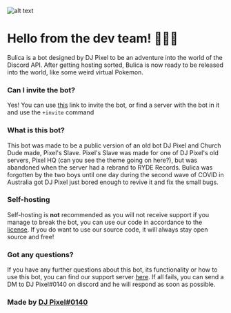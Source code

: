 ![alt text][logo]

[logo]: https://i.imgur.com/8XUp1QY.png "Bulica"

# Hello from the dev team! 👋🙋‍♂️

Bulica is a bot designed by DJ Pixel to be an adventure into the world of the Discord API. After getting hosting sorted, Bulica is now ready to be released into the world, like some weird virtual Pokemon.


### Can I invite the bot?

Yes! You can use [this](https://discord.com/api/oauth2/authorize?client_id=772722250717331456&permissions=1979939943&scope=bot) link to invite the bot, or find a server with the bot in it and use the `+invite` command

### What is this bot?

This bot was made to be a public version of an old bot DJ Pixel and Church Dude made, Pixel's Slave. Pixel's Slave was made for one of DJ Pixel's old servers, Pixel HQ (can you see the theme going on here?), but was abandoned when the server had a rebrand to RYDE Records. Bulica was forgotten by the two boys until one day during the second wave of COVID in Australia got DJ Pixel just bored enough to revive it and fix the small bugs. 

### Self-hosting

Self-hosting is **not** recommended as you will not receive support if you manage to break the bot, you can use our code in accordance to the [license](https://github.com/Pixel-HQ-Bot-Development/bulica/blob/main/LICENSE). If you do want to use our source code, it will always stay open source and free!


### Got any questions?

If you have any further questions about this bot, its functionality or how to use this bot, you can find our support server [here](https://discord.gg/JE6kqwYsf9). If all fails, you can send a DM to DJ Pixel#0140 on discord and he will respond as soon as possible.


### Made by [DJ Pixel#0140](https://discord.com/invite/JE6kqwYsf9)
